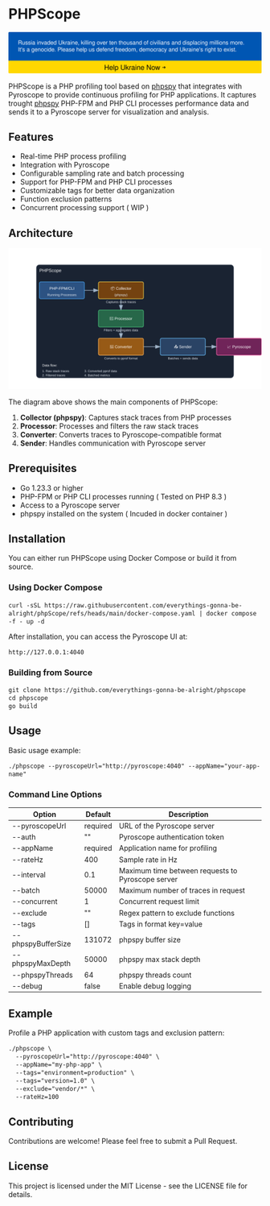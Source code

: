 # PHPScope

[![Stand With Ukraine](https://raw.githubusercontent.com/vshymanskyy/StandWithUkraine/main/banner2-direct.svg)](https://vshymanskyy.github.io/StandWithUkraine/)

PHPScope is a PHP profiling tool based on [phpspy](https://github.com/adsr/phpspy) that integrates with Pyroscope to provide continuous profiling for PHP applications. It captures trought [phpspy](https://github.com/adsr/phpspy) PHP-FPM and PHP CLI processes performance data and sends it to a Pyroscope server for visualization and analysis.

## Features

- Real-time PHP process profiling
- Integration with Pyroscope
- Configurable sampling rate and batch processing
- Support for PHP-FPM and PHP CLI processes
- Customizable tags for better data organization
- Function exclusion patterns
- Concurrent processing support ( WIP )

## Architecture

![PHPScope Architecture](docs/architecture.svg)

The diagram above shows the main components of PHPScope:

1. **Collector (phpspy)**: Captures stack traces from PHP processes
2. **Processor**: Processes and filters the raw stack traces
3. **Converter**: Converts traces to Pyroscope-compatible format
4. **Sender**: Handles communication with Pyroscope server

## Prerequisites

- Go 1.23.3 or higher
- PHP-FPM or PHP CLI processes running ( Tested on PHP 8.3 )
- Access to a Pyroscope server
- phpspy installed on the system ( Incuded in docker container )

## Installation

You can either run PHPScope using Docker Compose or build it from source.

### Using Docker Compose

   ```shell
   curl -sSL https://raw.githubusercontent.com/everythings-gonna-be-alright/phpScope/refs/heads/main/docker-compose.yaml | docker compose -f - up -d
   ```

After installation, you can access the Pyroscope UI at:

   ```shell
   http://127.0.0.1:4040
   ```

### Building from Source

   ```shell
   git clone https://github.com/everythings-gonna-be-alright/phpscope
   cd phpscope
   go build
   ```

## Usage

Basic usage example:

   ```shell
   ./phpscope --pyroscopeUrl="http://pyroscope:4040" --appName="your-app-name"
   ```

### Command Line Options

| Option | Default | Description |
|--------|---------|-------------|
| --pyroscopeUrl | required | URL of the Pyroscope server |
| --auth | "" | Pyroscope authentication token |
| --appName | required | Application name for profiling |
| --rateHz | 400 | Sample rate in Hz |
| --interval | 0.1 | Maximum time between requests to Pyroscope server |
| --batch | 50000 | Maximum number of traces in request |
| --concurrent | 1 | Concurrent request limit |
| --exclude | "" | Regex pattern to exclude functions |
| --tags | [] | Tags in format key=value |
| --phpspyBufferSize | 131072 | phpspy buffer size |
| --phpspyMaxDepth | 50000 | phpspy max stack depth |
| --phpspyThreads | 64 | phpspy threads count |
| --debug | false | Enable debug logging |

## Example

Profile a PHP application with custom tags and exclusion pattern:

   ```shell
   ./phpscope \
     --pyroscopeUrl="http://pyroscope:4040" \
     --appName="my-php-app" \
     --tags="environment=production" \
     --tags="version=1.0" \
     --exclude="vendor/*" \
     --rateHz=100
   ```

## Contributing

Contributions are welcome! Please feel free to submit a Pull Request.

## License

This project is licensed under the MIT License - see the LICENSE file for details.

